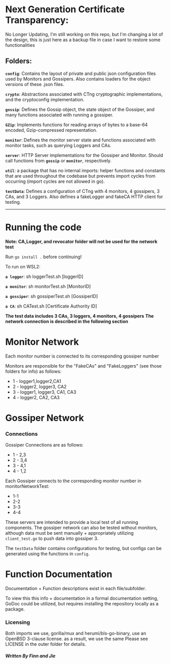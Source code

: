 # Next Generation Certificate Transparency:
No Longer Updating, I'm still working on this repo, but I'm changing a lot of the design, this is just here as a backup file in case I want to restore some functionalities

## Folders:

**`config`**: Contains the layout of private and public json configuration files used by Monitors and Gossipers. Also contains loaders for the object versions of these .json files.

**`crypto`**: Abstractions associated with CTng cryptographic implementations, and the cryptoconfig implementation.

**`gossip`**: Defines the Gossip object, the state object of the Gossiper, and many functions associated with running a gossiper.

**`GZip`**: Implements functions for reading arrays of bytes to a base-64 encoded, Gzip-compressed representation.

**`monitor`**: Defines the monitor server state and functions associated with monitor tasks, such as querying Loggers and CAs.

**`server`**: HTTP Server implementations for the Gossiper and Monitor. Should call functions from **`gossip`** or **`monitor`**, respectively.

**`util`**: a package that has no internal imports: helper functions and constants that are used throughout the codebase but prevents import cycles from occurring (import cycles are not allowed in go).


**`testData`**: Defines a configuration of CTng with 4 monitors, 4 gossipers, 3 CAs, and 3 Loggers. Also defines a fakeLogger and fakeCA HTTP client for testing.
___

# Running the code
**Note: CA,Logger, and revocator folder will not be used for the network test**  
  
Run `go install .` before continuing!

To run on WSL2:

**`a logger`**:  sh loggerTest.sh [loggerID]  

**`a monitor`**: sh monitorTest.sh [MonitorID]  

**`a gossiper`**: sh gossiperTest.sh [GossiperID]  

**`a CA`**:  sh CATest.sh [Certificate Authority ID]  

**The test data includes 3 CAs, 3 loggers, 4 monitors, 4 gossipers**
**The network connection is described in the following section**

# Monitor Network

Each monitor number is connected to its corresponding gossiper number

Monitors are responsible for the "FakeCAs" and "FakeLoggers" (see those folders for info) as follows:

* 1 - logger1,logger2,CA1
* 2 - logger2, logger3, CA2
* 3 - logger1, logger3, CA1, CA3
* 4 - logger2, CA2, CA3

# Gossiper Network  
### Connections
Gossiper Connections are as follows:
* 1 - 2,3
* 2 - 3,4
* 3 - 4,1
* 4 - 1,2

Each Gossiper connects to the corresponding monitor number in 
monitorNetworkTest:
* 1-1
* 2-2
* 3-3
* 4-4

These servers are intended to provide a local test of all running components. The gossiper network can also be tested without monitors, although data must be sent manually + appropriately utilizing `client_test.go` to push data into gossiper 3.

The `testData` folder contains configurations for testing, but configs can be generated using the functions in `config`.


# Function Documentation
Documentation + Function descriptions exist in each file/subfolder.

To view this this info + documentation in a formal documentation setting, GoDoc could be utilized, but requires installing the repository locally as a package.

### Licensing
Both imports we use, gorilla/mux and herumi/bls-go-binary, use an OpenBSD 3-clause license. as a result, we use the same Please see LICENSE in the outer folder for details.

##### Written By Finn and Jie
